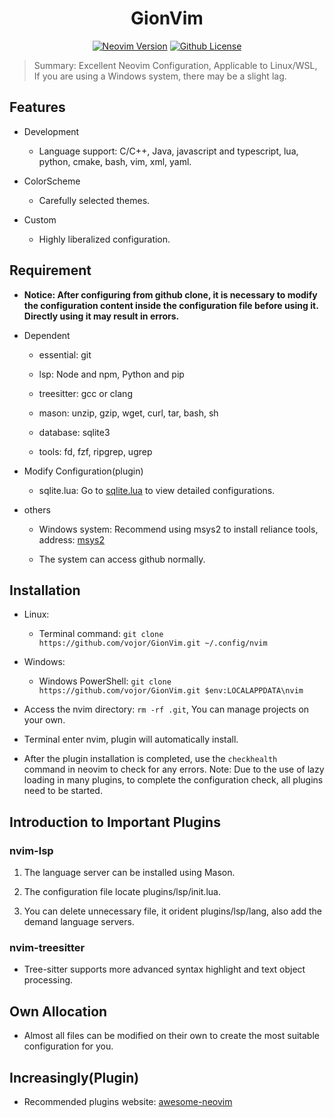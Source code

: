 <h1 align="center">GionVim</h1>

<div align="center">

[![Neovim Version](https://img.shields.io/badge/Neovim-0.11%2B-brightblue?style=flat&logo=neovim&logoColor=green)](https://github.com/neovim/neovim)
[![Github License](https://img.shields.io/github/license/vojor/GionVim?style=flat&logo=github&logoColor=orange&color=blue)](https://github.com/vojor/GionVim/blob/main/LICENSE)

</div>

> Summary: Excellent Neovim Configuration, Applicable to Linux/WSL, If you are using a Windows system, there may be a slight lag.

## Features

- Development

  - Language support: C/C++, Java, javascript and typescript, lua, python, cmake, bash, vim, xml, yaml.

- ColorScheme

  - Carefully selected themes.

- Custom

  - Highly liberalized configuration.

## Requirement

- **Notice: After configuring from github clone, it is necessary to modify the configuration content inside the configuration file before using it. Directly using it may result in errors.**

- Dependent

  - essential: git

  - lsp: Node and npm, Python and pip

  - treesitter: gcc or clang

  - mason: unzip, gzip, wget, curl, tar, bash, sh

  - database: sqlite3

  - tools: fd, fzf, ripgrep, ugrep

- Modify Configuration(plugin)

  - sqlite.lua: Go to [sqlite.lua](https://github.com/kkharji/sqlite.lua) to view detailed configurations.

- others

  - Windows system: Recommend using msys2 to install reliance tools, address: [msys2](https://www.msys2.org)

  - The system can access github normally.

## Installation

- Linux:

  - Terminal command: `git clone https://github.com/vojor/GionVim.git ~/.config/nvim`

- Windows:

  - Windows PowerShell: `git clone https://github.com/vojor/GionVim.git $env:LOCALAPPDATA\nvim`

- Access the nvim directory: `rm -rf .git`, You can manage projects on your own.

- Terminal enter nvim, plugin will automatically install.

- After the plugin installation is completed, use the `checkhealth ` command in neovim to check for any errors. Note: Due to the use of lazy loading in many plugins, to complete the configuration check, all plugins need to be started.

## Introduction to Important Plugins

### nvim-lsp

1. The language server can be installed using Mason.

2. The configuration file locate plugins/lsp/init.lua.

3.  You can delete unnecessary file, it orident plugins/lsp/lang, also add the demand language servers.

### nvim-treesitter

- Tree-sitter supports more advanced syntax highlight and text object processing.

## Own Allocation

- Almost all files can be modified on their own to create the most suitable configuration for you.

## Increasingly(Plugin)

- Recommended plugins website: [awesome-neovim](https://github.com/rockerBOO/awesome-neovim)

